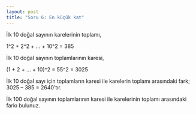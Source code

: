 ```yaml
---
layout: post
title: "Soru 6: En küçük kat"
---
```


İlk 10 doğal sayının karelerinin toplamı,

1^2 + 2^2 + ... + 10^2 = 385

İlk 10 doğal sayının toplamlarının karesi,

(1 + 2 + ... + 10)^2 = 55^2 = 3025

İlk 10 doğal sayı için toplamların karesi ile karelerin toplamı arasındaki fark; 3025 – 385 = 2640’tır.

İlk 100 doğal sayının toplamlarının karesi ile karelerinin toplamı arasındaki farkı bulunuz.
